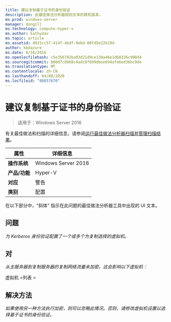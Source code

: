 ```yaml
---
title: 建议复制基于证书的身份验证
description: 此最佳做法分析器规则文本的联机版本。
ms.prod: windows-server
manager: dongill
ms.technology: compute-hyper-v
ms.author: kathydav
ms.topic: article
ms.assetid: d931cc57-414f-4bdf-9ebd-08fd5e22b19d
author: kbdazure
ms.date: 8/16/2016
ms.openlocfilehash: c5e356792ba93d21d9ce130a46e1d60336c99844
ms.sourcegitcommit: b00d7c8968c4adc8f699dbee694afe6ed36bc9de
ms.translationtype: MT
ms.contentlocale: zh-CN
ms.lasthandoff: 04/08/2020
ms.locfileid: "80857670"
---
```

# <a name="certificate-based-authentication-is-recommended-for-replication"></a>建议复制基于证书的身份验证

>适用于：Windows Server 2016

有关最佳做法和扫描的详细信息，请参阅[运行最佳做法分析器扫描并管理扫描结果](https://go.microsoft.com/fwlink/p/?LinkID=223177)。  
  
|属性|详细信息|  
|-|-|  
|**操作系统**|Windows Server 2016|  
|**产品/功能**|Hyper-V|  
|**对应**|警告|  
|**类别**|配置|  
  
在以下部分中，"斜体" 指示在此问题的最佳做法分析器工具中出现的 UI 文本。  
  
## <a name="issue"></a>**问题**  
*为 Kerberos 身份验证配置了一个或多个为复制选择的虚拟机。*  
  
## <a name="impact"></a>**对**  
*从主服务器到复制服务器的复制网络流量未加密。这会影响以下虚拟机：*  
  
虚拟机 \<列表 >  
  
## <a name="resolution"></a>**解决方法**  
*如果使用另一种方法执行加密，则可以忽略此情况。否则，请修改虚拟机设置以选择基于证书的身份验证。*  
  


